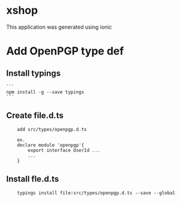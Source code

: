 # xshop
This application was generated using ionic

# Add OpenPGP type def

## Install typings
    ```
    npm install -g --save typings
    ```

## Create file.d.ts
```
    add src/types/openpgp.d.ts 

    ex.
    declare module 'openpgp'{
        export interface UserId ...
        ...
    }
```
## Install fle.d.ts
```
    typings install file:src/types/openpgp.d.ts --save --global
```